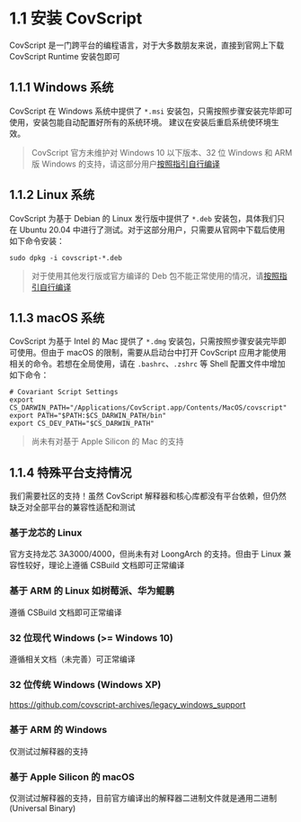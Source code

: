 # 1.1 安装 CovScript
CovScript 是一门跨平台的编程语言，对于大多数朋友来说，直接到官网上下载 CovScript Runtime 安装包即可
## 1.1.1 Windows 系统
CovScript 在 Windows 系统中提供了 `*.msi` 安装包，只需按照步骤安装完毕即可使用，安装包能自动配置好所有的系统环境。
建议在安装后重启系统使环境生效。
> CovScript 官方未维护对 Windows 10 以下版本、32 位 Windows 和 ARM 版 Windows 的支持，请这部分用户[按照指引自行编译](https://github.com/covscript/csbuild#setup-build-environment)
## 1.1.2 Linux 系统
CovScript 为基于 Debian 的 Linux 发行版中提供了 `*.deb` 安装包，具体我们只在 Ubuntu 20.04 中进行了测试。对于这部分用户，只需要从官网中下载后使用如下命令安装：
```
sudo dpkg -i covscript-*.deb
```
> 对于使用其他发行版或官方编译的 Deb 包不能正常使用的情况，请[按照指引自行编译](https://github.com/covscript/csbuild#setup-build-environment)
## 1.1.3 macOS 系统
CovScript 为基于 Intel 的 Mac 提供了 `*.dmg` 安装包，只需按照步骤安装完毕即可使用。但由于 macOS 的限制，需要从启动台中打开 CovScript 应用才能使用相关的命令。若想在全局使用，请在 `.bashrc`、`.zshrc` 等 Shell 配置文件中增加如下命令：
```
# Covariant Script Settings
export CS_DARWIN_PATH="/Applications/CovScript.app/Contents/MacOS/covscript"
export PATH="$PATH:$CS_DARWIN_PATH/bin"
export CS_DEV_PATH="$CS_DARWIN_PATH"
```
> 尚未有对基于 Apple Silicon 的 Mac 的支持
## 1.1.4 特殊平台支持情况
我们需要社区的支持！虽然 CovScript 解释器和核心库都没有平台依赖，但仍然缺乏对全部平台的兼容性适配和测试
### 基于龙芯的 Linux
官方支持龙芯 3A3000/4000，但尚未有对 LoongArch 的支持。但由于 Linux 兼容性较好，理论上遵循 CSBuild 文档即可正常编译
### 基于 ARM 的 Linux 如树莓派、华为鲲鹏
遵循 CSBuild 文档即可正常编译
### 32 位现代 Windows (>= Windows 10)
遵循相关文档（未完善）可正常编译
### 32 位传统 Windows (Windows XP)
https://github.com/covscript-archives/legacy_windows_support
### 基于 ARM 的 Windows
仅测试过解释器的支持
### 基于 Apple Silicon 的 macOS
仅测试过解释器的支持，目前官方编译出的解释器二进制文件就是通用二进制 (Universal Binary)